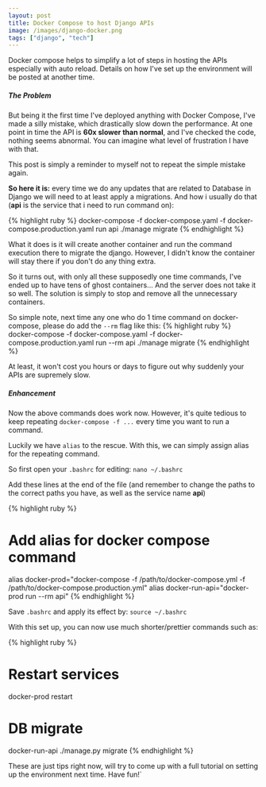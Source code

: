 ```yaml
---
layout: post
title: Docker Compose to host Django APIs
image: /images/django-docker.png
tags: ["django", "tech"]
---
```


Docker compose helps to simplify a lot of steps in hosting the APIs especially with auto reload. Details on how I've set up the environment will be posted at another time.

##### The Problem
But being it the first time I've deployed anything with Docker Compose, I've made a silly mistake, which drastically slow down the performance. At one point in time the API is **60x slower than normal**, and I've checked the code, nothing seems abnormal. You can imagine what level of frustration I have with that.

This post is simply a reminder to myself not to repeat the simple mistake again.

**So here it is:** every time we do any updates that are related to Database in Django we will need to at least apply a migrations. And how i usually do that (**api** is the service that i need to run command on):

{% highlight ruby %}
docker-compose -f docker-compose.yaml -f docker-compose.production.yaml run api ./manage migrate
{% endhighlight %}

What it does is it will create another container and run the command execution there to migrate the django. However, I didn't know the container will stay there if you don't do any thing extra.   

So it turns out, with only all these supposedly one time commands, I've ended up to have tens of ghost containers... And the server does not take it so well. The solution is simply to stop and remove all the unnecessary containers. 

So simple note, next time any one who do 1 time command on docker-compose, please do add the `--rm` flag like this:
{% highlight ruby %}
docker-compose -f docker-compose.yaml -f docker-compose.production.yaml run --rm api ./manage migrate
{% endhighlight %}

At least, it won't cost you hours or days to figure out why suddenly your APIs are supremely slow. 

##### Enhancement
Now the above commands does work now. However, it's quite tedious to keep repeating `docker-compose -f ...` every time you want to run a command.

Luckily we have `alias` to the rescue. With this, we can simply assign alias for the repeating command. 

So first open your `.bashrc` for editing: `nano ~/.bashrc`

Add these lines at the end of the file (and remember to change the paths to the correct paths you have, as well as the service name **api**)

{% highlight ruby %}
# Add alias for docker compose command
alias docker-prod="docker-compose -f /path/to/docker-compose.yml -f /path/to/docker-compose.production.yml"
alias docker-run-api="docker-prod run --rm api"
{% endhighlight %}

Save `.bashrc` and apply its effect by: `source ~/.bashrc`

With this set up, you can now use much shorter/prettier commands such as:

{% highlight ruby %}
# Restart services
docker-prod restart
# DB migrate
docker-run-api ./manage.py migrate
{% endhighlight %}

These are just tips right now, will try to come up with a full tutorial on setting up the environment next time. Have fun!`
